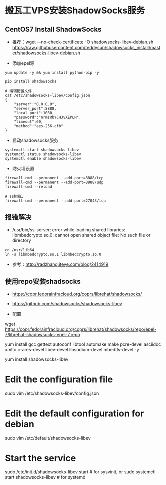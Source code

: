 # 搬瓦工VPS安装ShadowSocks服务

## CentOS7 Install ShadowSocks 

- 推荐：wget --no-check-certificate -O shadowsocks-libev-debian.sh https://raw.githubusercontent.com/teddysun/shadowsocks_install/master/shadowsocks-libev-debian.sh

- 添加epel源

```
yum update -y && yum install python-pip -y  

pip install shadowsocks

# 编辑配置文件
cat /etc/shadowsocks-libev/config.json 
{
    "server":"0.0.0.0",
    "server_port":8888,
    "local_port":1080,
    "password":"nrmzRbYCHJvXEPLN",
    "timeout":60,
    "method":"aes-256-cfb"
}
```

- 启动shadowsocks服务

```
systemctl start shadowsocks-libev
systemctl status shadowsocks-libev
systemctl enable shadowsocks-libev
```

- 防火墙设置

```
firewall-cmd --permanent --add-port=8888/tcp
firewall-cmd --permanent --add-port=8888/udp
firewall-cmd --reload

# ssh端口
firewall-cmd --permanent --add-port=27043/tcp
```



## 报错解决

- /usr/bin/ss-server: error while loading shared libraries: libmbedcrypto.so.0: cannot open shared object file: No such file or directory

```
cd /usr/lib64
ln -s libmbedcrypto.so.1 libmbedcrypto.so.0
```

- 参考：http://radzhang.iteye.com/blog/2414919



## 使用repo安装shadsocks

- https://copr.fedorainfracloud.org/coprs/librehat/shadowsocks/
- https://github.com/shadowsocks/shadowsocks-libev

- 配置


wget https://copr.fedorainfracloud.org/coprs/librehat/shadowsocks/repo/epel-7/librehat-shadowsocks-epel-7.repo

yum install gcc gettext autoconf libtool automake make pcre-devel asciidoc xmlto c-ares-devel libev-devel libsodium-devel mbedtls-devel -y

yum install shadowsocks-libev

# Edit the configuration file
sudo vim /etc/shadowsocks-libev/config.json

# Edit the default configuration for debian
sudo vim /etc/default/shadowsocks-libev

# Start the service
sudo /etc/init.d/shadowsocks-libev start    # for sysvinit, or
sudo systemctl start shadowsocks-libev      # for systemd


